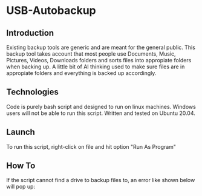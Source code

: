 # USB-Autobackup

## Introduction
Existing backup tools are generic and are meant for the general public. This backup tool takes account that most people use Documents, Music, Pictures, Videos, Downloads folders and sorts files into appropiate folders when backing up. A little bit of AI thinking used to make sure files are in appropiate folders and everything is backed up accordingly.

## Technologies
Code is purely bash script and designed to run on linux machines. Windows users will not be able to run this script. Written and tested on Ubuntu 20.04.

## Launch
To run this script, right-click on file and hit option "Run As Program"

## How To

If the script cannot find a drive to backup files to, an error like shown below will pop up:

